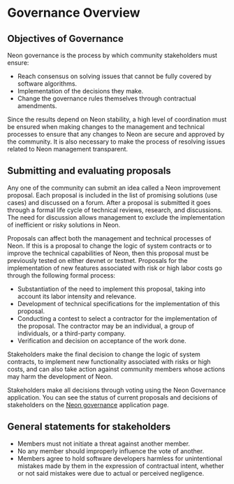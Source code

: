 # Governance Overview

## Objectives of Governance
Neon governance is the process by which community stakeholders must ensure:
  * Reach consensus on solving issues that cannot be fully covered by software algorithms.
  * Implementation of the decisions they make.
  * Change the governance rules themselves through contractual amendments.

Since the results depend on Neon stability, a high level of coordination must be ensured when making changes to the management and technical processes to ensure that any changes to Neon are secure and approved by the community. It is also necessary to make the process of resolving issues related to Neon management transparent.

## Submitting and evaluating proposals
Any one of the community can submit an idea called a Neon improvement proposal. Each proposal is included in the list of promising solutions (use cases) and discussed on a forum. After a proposal is submitted it goes through a formal life cycle of technical reviews, research, and discussions. The need for discussion allows management to exclude the implementation of inefficient or risky solutions in Neon.

Proposals can affect both the management and technical processes of Neon. If this is a proposal to change the logic of system contracts or to improve the technical capabilities of Neon, then this proposal must be previously tested on either devnet or testnet. Proposals for the implementation of new features associated with risk or high labor costs go through the following formal process:
  * Substantiation of the need to implement this proposal, taking into account its labor intensity and relevance.
  * Development of technical specifications for the implementation of this proposal.
  * Conducting a contest to select a contractor for the implementation of the proposal. The contractor may be an individual, a group of individuals, or a third-party company.
  * Verification and decision on acceptance of the work done.

Stakeholders make the final decision to change the logic of system contracts, to implement new functionality associated with risks or high costs, and can also take action against community members whose actions may harm the development of Neon.

Stakeholders make all decisions through voting using the Neon Governance application. You can see the status of current proposals and decisions of stakeholders on the [Neon governance](https://governance.neon-labs.org/governances/5AiHoX6Ji48mdE2ipsjociycyXbhmVQPawhJXeZ5Lf1e?programId=5ZYgDTqLbYJ2UAtF7rbUboSt9Q6bunCQgGEwxDFrQrXb) application page.

## General statements for stakeholders

  * Members must not initiate a threat against another member.
  * No any member should improperly influence the vote of another.
  * Members agree to hold software developers harmless for unintentional mistakes made by them in the expression of contractual intent, whether or not said mistakes were due to actual or perceived negligence.
